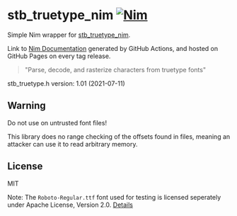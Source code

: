 # stb_truetype_nim [![Nim](https://github.com/JohnDoneth/stb_truetype_nim/actions/workflows/nim.yml/badge.svg)](https://github.com/JohnDoneth/stb_truetype_nim/actions/workflows/nim.yml)

Simple Nim wrapper for [stb_truetype_nim](https://github.com/nothings/stb).

Link to [Nim Documentation](https://johndoneth.github.io/stb_truetype_nim/stb_truetype.html)
generated by GitHub Actions, and hosted on GitHub Pages on every tag release.

> "Parse, decode, and rasterize characters from truetype fonts"

stb_truetype.h version: 1.01 (2021-07-11)

## Warning

Do not use on untrusted font files!

This library does no range checking of the offsets found in files, meaning an
attacker can use it to read arbitrary memory.

## License

MIT

Note: The `Roboto-Regular.ttf` font used for testing is licensed seperately
under Apache License, Version 2.0. [Details](https://fonts.google.com/specimen/Roboto#license)
